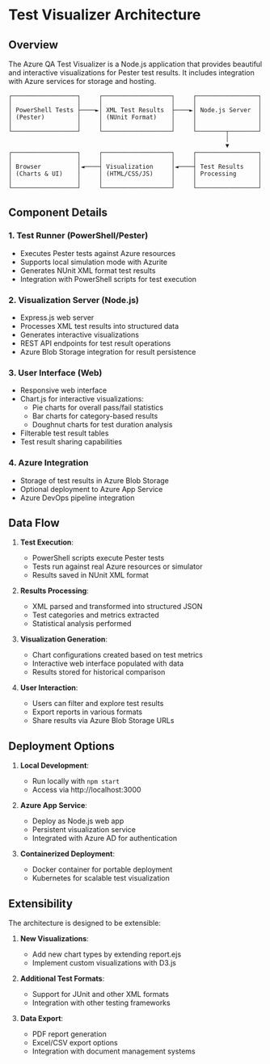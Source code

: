 # Test Visualizer Architecture

## Overview

The Azure QA Test Visualizer is a Node.js application that provides beautiful and interactive visualizations for Pester test results. It includes integration with Azure services for storage and hosting.

```
┌──────────────────┐     ┌───────────────────┐     ┌─────────────────┐
│                  │     │                   │     │                 │
│ PowerShell Tests ├────►│ XML Test Results  ├────►│ Node.js Server  │
│ (Pester)         │     │ (NUnit Format)    │     │                 │
│                  │     │                   │     │                 │
└──────────────────┘     └───────────────────┘     └────────┬────────┘
                                                            │
                                                            ▼
┌──────────────────┐     ┌───────────────────┐     ┌─────────────────┐
│                  │     │                   │     │                 │
│ Browser          │◄────┤ Visualization     │◄────┤ Test Results    │
│ (Charts & UI)    │     │ (HTML/CSS/JS)     │     │ Processing      │
│                  │     │                   │     │                 │
└──────────────────┘     └───────────────────┘     └─────────────────┘
```

## Component Details

### 1. Test Runner (PowerShell/Pester)

- Executes Pester tests against Azure resources
- Supports local simulation mode with Azurite
- Generates NUnit XML format test results
- Integration with PowerShell scripts for test execution

### 2. Visualization Server (Node.js)

- Express.js web server
- Processes XML test results into structured data
- Generates interactive visualizations
- REST API endpoints for test result operations
- Azure Blob Storage integration for result persistence

### 3. User Interface (Web)

- Responsive web interface
- Chart.js for interactive visualizations:
  - Pie charts for overall pass/fail statistics
  - Bar charts for category-based results
  - Doughnut charts for test duration analysis
- Filterable test result tables
- Test result sharing capabilities

### 4. Azure Integration

- Storage of test results in Azure Blob Storage
- Optional deployment to Azure App Service
- Azure DevOps pipeline integration

## Data Flow

1. **Test Execution**:
   - PowerShell scripts execute Pester tests
   - Tests run against real Azure resources or simulator
   - Results saved in NUnit XML format

2. **Results Processing**:
   - XML parsed and transformed into structured JSON
   - Test categories and metrics extracted
   - Statistical analysis performed

3. **Visualization Generation**:
   - Chart configurations created based on test metrics
   - Interactive web interface populated with data
   - Results stored for historical comparison

4. **User Interaction**:
   - Users can filter and explore test results
   - Export reports in various formats
   - Share results via Azure Blob Storage URLs

## Deployment Options

1. **Local Development**:
   - Run locally with `npm start`
   - Access via http://localhost:3000

2. **Azure App Service**:
   - Deploy as Node.js web app
   - Persistent visualization service
   - Integrated with Azure AD for authentication

3. **Containerized Deployment**:
   - Docker container for portable deployment
   - Kubernetes for scalable test visualization

## Extensibility

The architecture is designed to be extensible:

1. **New Visualizations**:
   - Add new chart types by extending report.ejs
   - Implement custom visualizations with D3.js

2. **Additional Test Formats**:
   - Support for JUnit and other XML formats
   - Integration with other testing frameworks

3. **Data Export**:
   - PDF report generation
   - Excel/CSV export options
   - Integration with document management systems
